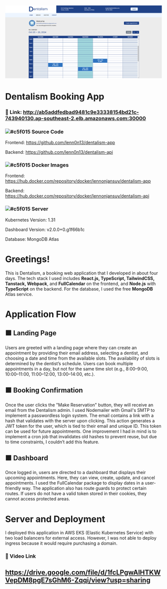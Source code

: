 ![](https://raw.githubusercontent.com/lenn0n13/dentalism-app/refs/heads/master/SS.png)
# Dentalism Booking App
### 🔗 Link: http://ab5addfedbad9481c9e33338154bd21c-743940130.ap-southeast-2.elb.amazonaws.com:30000


### ![#c5f015](https://placehold.co/15x15/c5f015/c5f015.png) Source Code
Frontend: 
https://github.com/lenn0n13/dentalism-app

Backend: 
https://github.com/lenn0n13/dentalism-api

### ![#c5f015](https://placehold.co/15x15/c5f015/c5f015.png) Docker Images

Frontend: 
https://hub.docker.com/repository/docker/lennonjansuy/dentalism-app

Backend: 
https://hub.docker.com/repository/docker/lennonjansuy/dentalism-api

### ![#c5f015](https://placehold.co/15x15/c5f015/c5f015.png) Server
Kubernetes Version: 
1.31

Dashboard Version: 
v2.0.0+0.g1f66b1c

Database: 
MongoDB Atlas

# Greetings!
This is Dentalism, a booking web application that I developed in about four days. The tech stack I used includes **React.js, TypeScript, TailwindCSS, Tanstack, Webpack**, and **FullCalendar** on the frontend, and **Node.js** with **TypeScript** on the backend. For the database, I used the free **MongoDB** Atlas service.

# Application Flow

## 🟪 Landing Page
Users are greeted with a landing page where they can create an appointment by providing their email address, selecting a dentist, and choosing a date and time from the available slots. The availability of slots is determined by the dentist’s schedule. Users can book multiple appointments in a day, but not for the same time slot (e.g., 8:00–9:00, 10:00–11:00, 11:00–12:00, 13:00–14:00, etc.).

## 🟪 Booking Confirmation
Once the user clicks the "Make Reservation" button, they will receive an email from the Dentalism admin. I used Nodemailer with Gmail's SMTP to implement a passwordless login system. The email contains a link with a hash that validates with the server upon clicking. This action generates a JWT token for the user, which is tied to their email and unique ID. This token can be used for future appointments.
One improvement I had in mind is to implement a cron job that invalidates old hashes to prevent reuse, but due to time constraints, I couldn’t add this feature.

## 🟪 Dashboard
Once logged in, users are directed to a dashboard that displays their upcoming appointments. Here, they can view, create, update, and cancel appointments. I used the FullCalendar package to display dates in a user-friendly way.
The application also has route guards to protect certain routes. If users do not have a valid token stored in their cookies, they cannot access protected areas.

# Server and Deployment
I deployed this application in AWS EKS (Elastic Kubernetes Service) with two load balancers for external access. However, I was not able to deploy ingress because it would require purchasing a domain.


### 🔗 Video Link
## https://drive.google.com/file/d/1fcLPgwAlHTKWVepDM8pgE7sGhM6-Zqqi/view?usp=sharing
